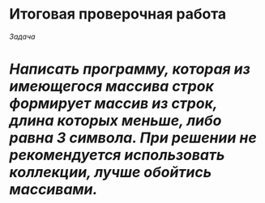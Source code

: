 # Итоговая проверочная работа

*Задача*

# *Написать программу, которая из имеющегося массива строк формирует массив из строк, длина которых меньше, либо равна 3 символа. При решении не рекомендуется использовать коллекции, лучше обойтись массивами.*
